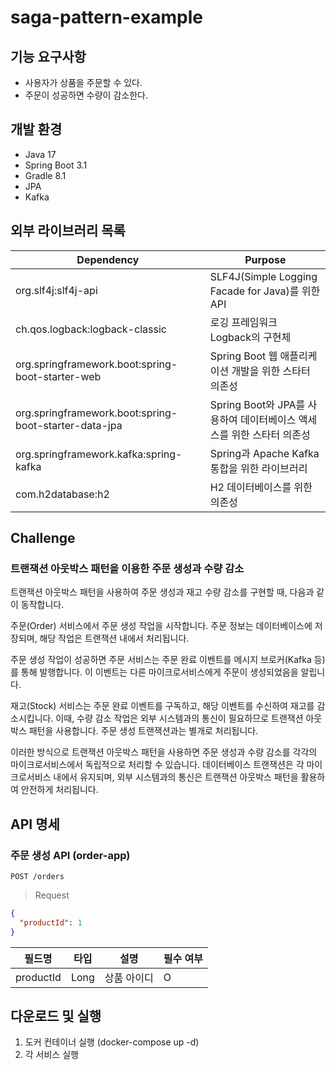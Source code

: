 # saga-pattern-example

## 기능 요구사항

- 사용자가 상품을 주문할 수 있다.
- 주문이 성공하면 수량이 감소한다.

## 개발 환경

- Java 17
- Spring Boot 3.1
- Gradle 8.1
- JPA
- Kafka

## 외부 라이브러리 목록

| Dependency                                            | Purpose                                       |
|-------------------------------------------------------|-----------------------------------------------|
| org.slf4j:slf4j-api                                   | SLF4J(Simple Logging Facade for Java)를 위한 API |
| ch.qos.logback:logback-classic                        | 로깅 프레임워크 Logback의 구현체                         |
| org.springframework.boot:spring-boot-starter-web      | Spring Boot 웹 애플리케이션 개발을 위한 스타터 의존성           |
| org.springframework.boot:spring-boot-starter-data-jpa | Spring Boot와 JPA를 사용하여 데이터베이스 액세스를 위한 스타터 의존성 |
| org.springframework.kafka:spring-kafka                | Spring과 Apache Kafka 통합을 위한 라이브러리             |
| com.h2database:h2                                     | H2 데이터베이스를 위한 의존성                             |

## Challenge

### 트랜잭션 아웃박스 패턴을 이용한 주문 생성과 수량 감소
트랜잭션 아웃박스 패턴을 사용하여 주문 생성과 재고 수량 감소를 구현할 때, 다음과 같이 동작합니다.

주문(Order) 서비스에서 주문 생성 작업을 시작합니다. 주문 정보는 데이터베이스에 저장되며, 해당 작업은 트랜잭션 내에서 처리됩니다.

주문 생성 작업이 성공하면 주문 서비스는 주문 완료 이벤트를 메시지 브로커(Kafka 등)를 통해 발행합니다. 이 이벤트는 다른 마이크로서비스에게 주문이 생성되었음을 알립니다.

재고(Stock) 서비스는 주문 완료 이벤트를 구독하고, 해당 이벤트를 수신하여 재고를 감소시킵니다. 이때, 수량 감소 작업은 외부 시스템과의 통신이 필요하므로 트랜잭션 아웃박스 패턴을 사용합니다. 주문 생성 트랜잭션과는 별개로 처리됩니다.

이러한 방식으로 트랜잭션 아웃박스 패턴을 사용하면 주문 생성과 수량 감소를 각각의 마이크로서비스에서 독립적으로 처리할 수 있습니다. 데이터베이스 트랜잭션은 각 마이크로서비스 내에서 유지되며, 외부 시스템과의 통신은 트랜잭션 아웃박스 패턴을 활용하여 안전하게 처리됩니다.

## API 명세

### 주문 생성 API (order-app)
```
POST /orders
```

> Request

```json
{
  "productId": 1
}
```

| 필드명       | 타입   | 설명     | 필수 여부
|-----------|------|--------| --- |
| productId | Long | 상품 아이디 | O |

## 다운로드 및 실행

1. 도커 컨테이너 실행 (docker-compose up -d)
2. 각 서비스 실행